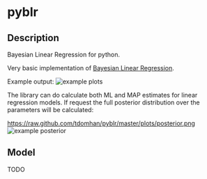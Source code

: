 pyblr
=====

Description
-----------

Bayesian Linear Regression for python.

Very basic implementation of [Bayesian Linear Regression](http://en.wikipedia.org/wiki/Bayesian_linear_regression).

Example output:
![example plots](https://raw.github.com/tdomhan/pyblr/master/plots/ml_vs_map.png)

The library can do calculate both ML and MAP estimates for linear regression models.
If request the full posterior distribution over the parameters will be calculated:

https://raw.github.com/tdomhan/pyblr/master/plots/posterior.png
![example posterior](https://raw.github.com/tdomhan/pyblr/master/plots/posterior.png)

Model
-----
TODO
